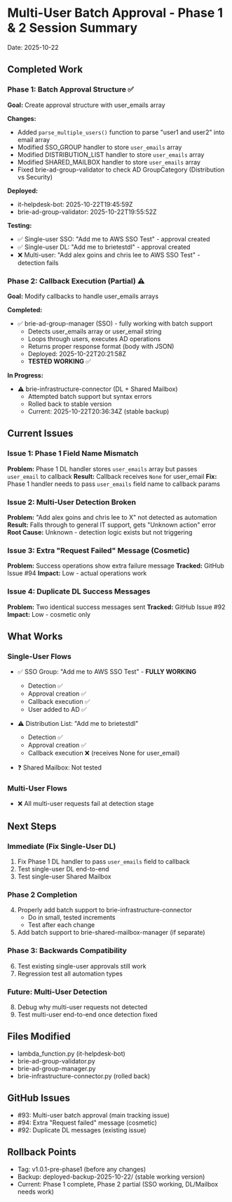 # Multi-User Batch Approval - Phase 1 & 2 Session Summary
Date: 2025-10-22

## Completed Work

### Phase 1: Batch Approval Structure ✅
**Goal:** Create approval structure with user_emails array

**Changes:**
- Added `parse_multiple_users()` function to parse "user1 and user2" into email array
- Modified SSO_GROUP handler to store `user_emails` array
- Modified DISTRIBUTION_LIST handler to store `user_emails` array
- Modified SHARED_MAILBOX handler to store `user_emails` array
- Fixed brie-ad-group-validator to check AD GroupCategory (Distribution vs Security)

**Deployed:**
- it-helpdesk-bot: 2025-10-22T19:45:59Z
- brie-ad-group-validator: 2025-10-22T19:55:52Z

**Testing:**
- ✅ Single-user SSO: "Add me to AWS SSO Test" - approval created
- ✅ Single-user DL: "Add me to brietestdl" - approval created
- ❌ Multi-user: "Add alex goins and chris lee to AWS SSO Test" - detection fails

### Phase 2: Callback Execution (Partial) ⚠️
**Goal:** Modify callbacks to handle user_emails arrays

**Completed:**
- ✅ brie-ad-group-manager (SSO) - fully working with batch support
  - Detects user_emails array or user_email string
  - Loops through users, executes AD operations
  - Returns proper response format (body with JSON)
  - Deployed: 2025-10-22T20:21:58Z
  - **TESTED WORKING** ✅

**In Progress:**
- ⚠️ brie-infrastructure-connector (DL + Shared Mailbox)
  - Attempted batch support but syntax errors
  - Rolled back to stable version
  - Current: 2025-10-22T20:36:34Z (stable backup)

## Current Issues

### Issue 1: Phase 1 Field Name Mismatch
**Problem:** Phase 1 DL handler stores `user_emails` array but passes `user_email` to callback
**Result:** Callback receives `None` for user_email
**Fix:** Phase 1 handler needs to pass `user_emails` field name to callback params

### Issue 2: Multi-User Detection Broken
**Problem:** "Add alex goins and chris lee to X" not detected as automation
**Result:** Falls through to general IT support, gets "Unknown action" error
**Root Cause:** Unknown - detection logic exists but not triggering

### Issue 3: Extra "Request Failed" Message (Cosmetic)
**Problem:** Success operations show extra failure message
**Tracked:** GitHub Issue #94
**Impact:** Low - actual operations work

### Issue 4: Duplicate DL Success Messages
**Problem:** Two identical success messages sent
**Tracked:** GitHub Issue #92
**Impact:** Low - cosmetic only

## What Works

### Single-User Flows
- ✅ SSO Group: "Add me to AWS SSO Test" - **FULLY WORKING**
  - Detection ✅
  - Approval creation ✅
  - Callback execution ✅
  - User added to AD ✅
  
- ⚠️ Distribution List: "Add me to brietestdl"
  - Detection ✅
  - Approval creation ✅
  - Callback execution ❌ (receives None for user_email)
  
- ❓ Shared Mailbox: Not tested

### Multi-User Flows
- ❌ All multi-user requests fail at detection stage

## Next Steps

### Immediate (Fix Single-User DL)
1. Fix Phase 1 DL handler to pass `user_emails` field to callback
2. Test single-user DL end-to-end
3. Test single-user Shared Mailbox

### Phase 2 Completion
4. Properly add batch support to brie-infrastructure-connector
   - Do in small, tested increments
   - Test after each change
5. Add batch support to brie-shared-mailbox-manager (if separate)

### Phase 3: Backwards Compatibility
6. Test existing single-user approvals still work
7. Regression test all automation types

### Future: Multi-User Detection
8. Debug why multi-user requests not detected
9. Test multi-user end-to-end once detection fixed

## Files Modified
- lambda_function.py (it-helpdesk-bot)
- brie-ad-group-validator.py
- brie-ad-group-manager.py
- brie-infrastructure-connector.py (rolled back)

## GitHub Issues
- #93: Multi-user batch approval (main tracking issue)
- #94: Extra "Request failed" message (cosmetic)
- #92: Duplicate DL messages (existing issue)

## Rollback Points
- Tag: v1.0.1-pre-phase1 (before any changes)
- Backup: deployed-backup-2025-10-22/ (stable working version)
- Current: Phase 1 complete, Phase 2 partial (SSO working, DL/Mailbox needs work)
